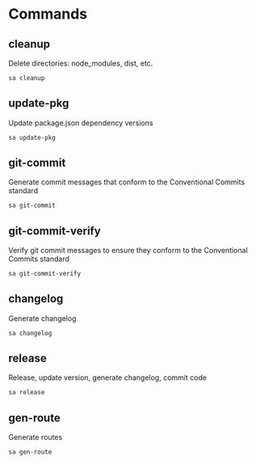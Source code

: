 # Commands

## cleanup

Delete directories: node_modules, dist, etc.

```bash
sa cleanup
```

## update-pkg

Update package.json dependency versions

```bash
sa update-pkg
```

## git-commit

Generate commit messages that conform to the Conventional Commits standard

```bash
sa git-commit
```

## git-commit-verify

Verify git commit messages to ensure they conform to the Conventional Commits standard

```bash
sa git-commit-verify
```

## changelog

Generate changelog

```bash
sa changelog
```

## release

Release, update version, generate changelog, commit code

```bash
sa release
```

## gen-route

Generate routes

```bash
sa gen-route
```
